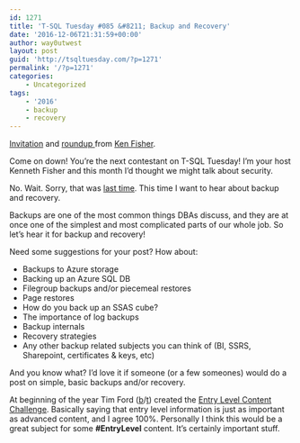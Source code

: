 ```yaml
---
id: 1271
title: 'T-SQL Tuesday #085 &#8211; Backup and Recovery'
date: '2016-12-06T21:31:59+00:00'
author: way0utwest
layout: post
guid: 'http://tsqltuesday.com/?p=1271'
permalink: '/?p=1271'
categories:
    - Uncategorized
tags:
    - '2016'
    - backup
    - recovery
---
```


[Invitation](https://sqlstudies.com/2016/12/06/4169/) and [roundup ](https://sqlstudies.com/2016/12/26/a-semesters-worth-of-backup-and-recovery-blogs-the-tsql-tuesday-85-rollup/)from [Ken Fisher](https://sqlstudies.com/).

Come on down! You’re the next contestant on T-SQL Tuesday! I’m your host Kenneth Fisher and this month I’d thought we might talk about security.

No. Wait. Sorry, that was [last time](https://sqlstudies.com/2015/02/12/tsql-tuesday-63-how-do-you-manage-security-rollup/). This time I want to hear about backup and recovery.

Backups are one of the most common things DBAs discuss, and they are at once one of the simplest and most complicated parts of our whole job. So let’s hear it for backup and recovery!

Need some suggestions for your post? How about:

- Backups to Azure storage
- Backing up an Azure SQL DB
- Filegroup backups and/or piecemeal restores
- Page restores
- How do you back up an SSAS cube?
- The importance of log backups
- Backup internals
- Recovery strategies
- Any other backup related subjects you can think of (BI, SSRS, Sharepoint, certificates &amp; keys, etc)

And you know what? I’d love it if someone (or a few someones) would do a post on simple, basic backups and/or recovery.

At beginning of the year Tim Ford ([b](http://thesqlagentman.com/)/[t](https://twitter.com/sqlagentman)) created the [Entry Level Content Challenge](http://thesqlagentman.com/2016/01/entry-level-content/). Basically saying that entry level information is just as important as advanced content, and I agree 100%. Personally I think this would be a great subject for some **\#EntryLevel** content. It’s certainly important stuff.